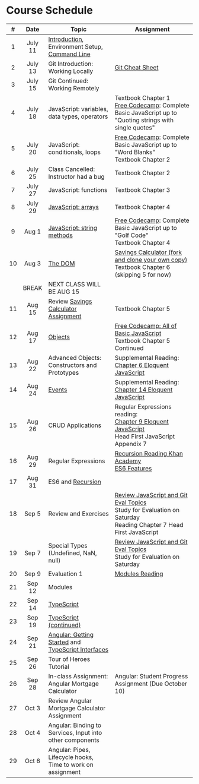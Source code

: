 # Course Schedule

| # |Date   | Topic  | Assignment  |
|:---:|:---:|---|---|
| 1 | July 11  | [Introduction](http://slides.com/aaronrobinson-1/introduction), Environment Setup, [Command Line](http://slides.com/aaronrobinson-1/intro-to-the-mac)  |   |
| 2 | July 13  | Git Introduction: Working Locally | [Git Cheat Sheet](https://education.github.com/git-cheat-sheet-education.pdf)|
| 3 | July 15  | Git Continued: Working Remotely  | |
| 4 | July 18  | JavaScript: variables, data types, operators | Textbook Chapter 1 <br/>[Free Codecamp](https://www.freecodecamp.com/challenges/comment-your-javascript-code): Complete Basic JavaScript up to "Quoting strings with single quotes"|
| 5 | July 20  | JavaScript: conditionals, loops | [Free Codecamp](https://www.freecodecamp.com/challenges/comment-your-javascript-code): Complete Basic JavaScript up to "Word Blanks" <br/> Textbook Chapter 2 |
| 6 | July 25  | Class Cancelled: Instructor had a bug | Textbook Chapter 2 |
| 7 | July 27  | JavaScript: functions | Textbook Chapter 3 |
| 8 | July 29  | [JavaScript: arrays](http://slides.com/aaronrobinson-1/javascript-array-methods) | Textbook Chapter 4 |
| 9 | Aug 1  | [JavaScript: string methods](http://slides.com/aaronrobinson-1/javascript-string-methods) | [Free Codecamp](https://www.freecodecamp.com/challenges/comment-your-javascript-code): Complete Basic JavaScript up to "Golf Code" <br/> Textbook Chapter 4 |
| 10 | Aug 3  | [The DOM](http://slides.com/aaronrobinson-1/javascript-dom#/) | [Savings Calculator (fork and clone your own copy)](https://github.com/robinsonaaron/assignment-savings-calculator) <br/> Textbook Chapter 6 (skipping 5 for now) |
| | BREAK |NEXT CLASS WILL BE AUG 15 | |
| 11 | Aug 15 | Review [Savings Calculator Assignment](https://github.com/robinsonaaron/assignment-savings-calculator) | Textbook Chapter 5 |
| 12 | Aug 17 | [Objects](http://slides.com/aaronrobinson-1/javascript-objects#/) | [Free Codecamp: All of Basic JavaScript](https://www.freecodecamp.com/challenges/comment-your-javascript-code) <br/> Textbook Chapter 5 Continued |
| 13 | Aug 22 | Advanced Objects: Constructors and Prototypes | Supplemental Reading: [Chapter 6 Eloquent JavaScript](http://eloquentjavascript.net/06_object.html) |
| 14 | Aug 24 | [Events](http://slides.com/aaronrobinson-1/javascript-events#/) | Supplemental Reading: [Chapter 14 Eloquent JavaScript](http://eloquentjavascript.net/14_event.html) |
| 15 | Aug 26 | CRUD Applications | Regular Expressions reading:<br/>[Chapter 9 Eloquent JavaScript](http://eloquentjavascript.net/09_regexp.html)<br/>Head First JavaScript Appendix 7 |
| 16 | Aug 29 | Regular Expressions | [Recursion Reading Khan Academy](https://www.khanacademy.org/computing/computer-science/algorithms/recursive-algorithms/a/recursion)<br />[ES6 Features](http://es6-features.org/) |
| 17 | Aug 31 | ES6 and [Recursion](http://slides.com/aaronrobinson-1/javascript-recursion) | |
| 18 | Sep 5 | Review and Exercises | [Review JavaScript and Git Eval Topics](./evaluation_1_topics.md) <br/> Study for Evaluation on Saturday<br/> Reading Chapter 7 Head First JavaScript |
| 19 | Sep 7 | Special Types (Undefined, NaN, null) | [Review JavaScript and Git Eval Topics](./evaluation_1_topics.md) <br/> Study for Evaluation on Saturday |
| 20 | Sep 9 | Evaluation 1 | [Modules Reading](http://2ality.com/2014/09/es6-modules-final.html) |
| 21 | Sep 12 | Modules ||
| 22 | Sep 14 | [TypeScript](http://slides.com/aaronrobinson-1/typescript#/) ||
| 23 | Sep 19 | [TypeScript (continued)](http://slides.com/aaronrobinson-1/typescript-continued#/) ||
| 24 | Sep 21 | [Angular: Getting Started](https://angular.io/guide/quickstart) and [TypeScript Interfaces](https://www.typescriptlang.org/docs/handbook/interfaces.html) ||
| 25 | Sep 26 | Tour of Heroes Tutorial ||
| 26 | Sep 28 | In-class Assignment: Angular Mortgage Calculator | Angular: Student Progress Assignment (Due October 10) |
| 27 | Oct 3 | Review Angular Mortgage Calculator Assignment ||
| 28 | Oct 4 | Angular: Binding to Services, Input into other components ||
| 29 | Oct 6 | Angular: Pipes, Lifecycle hooks, Time to work on assignment ||
